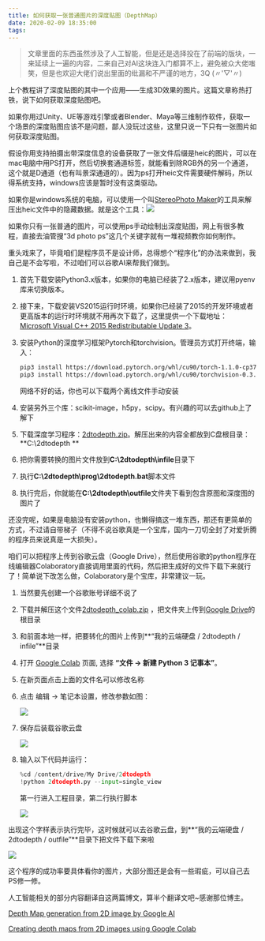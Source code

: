 ```yaml
---
title: 如何获取一张普通图片的深度贴图（DepthMap）
date: 2020-02-09 18:35:00
tags:
---
```


> 文章里面的东西虽然涉及了人工智能，但是还是选择投在了前端的版块，一来延续上一遍的内容，二来自己对AI这块连入门都算不上，避免被众大佬嗤笑，但是也欢迎大佬们说出里面的纰漏和不严谨的地方，3Q   (〃'▽'〃)

上个教程讲了深度贴图的其中一个应用——生成3D效果的图片。这篇文章称热打铁，说下如何获取深度贴图吧。
<!-- more -->
如果你用过Unity、UE等游戏引擎或者Blender、Maya等三维制作软件，获取一个场景的深度贴图应该不是问题，鄙人没玩过这些，这里只说一下只有一张图片如何获取深度贴图。

假设你用支持拍摄出带深度信息的设备获取了一张文件后缀是heic的图片，可以在mac电脑中用PS打开，然后切换套通道标签，就能看到除RGB外的另一个通道，这个就是D通道（也有叫景深通道的）。因为ps打开heic文件需要硬件解码，所以得系统支持，windows应该是暂时没有这类驱动。

如果你是windows系统的电脑，可以使用一个叫[StereoPhoto Maker](http://stereo.jpn.org/eng/stphmkr/index.html)的工具来解压出heic文件中的隐藏数据。就是这个工具：![](/images/depth_map_1.png)

如果你只有一张普通的图片，可以使用ps手动绘制出深度贴图，网上有很多教程，直接去油管搜“3d photo ps”这几个关键字就有一堆视频教你如何制作。

重头戏来了，毕竟咱们是程序员不是设计师，总得想个“程序化”的办法来做到，我自己是不会写啦，不过咱们可以谷歌AI来帮我们做到。

1. 首先下载安装Python3.x版本，如果你的电脑已经装了2.x版本，建议用pyenv库来切换版本。
2. 接下来，下载安装VS2015运行时环境，如果你已经装了2015的开发环境或者更高版本的运行时环境就不用再次下载了，这里提供一个下载地址：[Microsoft Visual C++ 2015 Redistributable Update 3](https://www.microsoft.com/en-US/download/details.aspx?id=53587)。
3. 安装Python的深度学习框架Pytorch和torchvision。管理员方式打开终端，输入：

   ```bash
   pip3 install https://download.pytorch.org/whl/cu90/torch-1.1.0-cp37-cp37m-win_amd64.whl
   pip3 install https://download.pytorch.org/whl/cu90/torchvision-0.3.0-cp37-cp37m-win_amd64.whl
   ```

   网络不好的话，你也可以下载两个离线文件手动安装

4. 安装另外三个库：scikit-image，h5py，scipy。有兴趣的可以去github上了解下
5. 下载深度学习程序：[2dtodepth.zip](http://stereo.jpn.org/jpn/stphmkr/google/2dtodepth.zip)。解压出来的内容全都放到C盘根目录：**C:\\2dtodepth
   **
6. 把你需要转换的图片文件放到**C:\\2dtodepth\\infile**目录下
7. 执行**C:\\2dtodepth\\prog\\2dtodepth.bat**脚本文件
8. 执行完后，你就能在**C:\\2dtodepth\\outfile**文件夹下看到包含原图和深度图的图片了

还没完呢，如果是电脑没有安装python，也懒得搞这一堆东西，那还有更简单的方式，不过请自带梯子（不得不说谷歌真是一个宝库，国内一刀切全封了对爱折腾的程序员来说真是一大损失）。

咱们可以把程序上传到谷歌云盘（Google Drive），然后使用谷歌的python程序在线编辑器Colaboratory直接调用里面的代码，然后把生成好的文件下载下来就行了！简单说下改怎么做，Colaboratory是个宝库，非常建议一玩。

1. 当然要先创建一个谷歌账号详细不说了
2. 下载并解压这个文件[2dtodepth_colab.zip](http://stereo.jpn.org/jpn/stphmkr/google/2dtodepth_colab.zip)
   ，把文件夹上传到[Google Drive](https://drive.google.com/)的根目录
3. 和前面本地一样，把要转化的图片上传到**“我的云端硬盘 / 2dtodepth / infile”**目录
4. 打开 [Google Colab](https://colab.research.google.com/) 页面, 选择 **“文件 -\> 新建 Python 3 记事本”**。
5. 在新页面点击上面的文件名可以修改名称
6. 点击 编辑 -\> 笔记本设置，修改参数如图：

   ![](/images/depth_map_2.png)

7. 保存后装载谷歌云盘

   ![](/images/depth_map_3.png)

8. 输入以下代码并运行：

   ```python
   %cd /content/drive/My Drive/2dtodepth
   !python 2dtodepth.py --input=single_view
   ```

   第一行进入工程目录，第二行执行脚本

   ![](/images/depth_map_4.png)

出现这个字样表示执行完毕，这时候就可以去谷歌云盘，到**“我的云端硬盘 / 2dtodepth / outfile”**目录下把文件下载下来啦

![](/images/depth_map_5.png)

这个程序的成功率要具体看你的图片，大部分图还是会有一些瑕疵，可以自己去PS修一修。

人工智能相关的部分内容翻译自这两篇博文，算半个翻译文吧~感谢那位博主。

[Depth Map generation from 2D image by Google AI](http://stereo.jpn.org/jpn/stphmkr/google/indexe.html)

[Creating depth maps from 2D images using Google Colab](http://stereo.jpn.org/jpn/stphmkr/google/colabe.html)